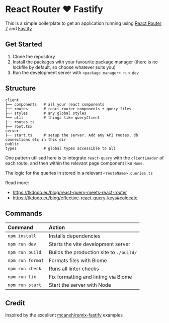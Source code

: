 # React Router ❤️ Fastify

This is a simple boilerplate to get an application running using [React Router 7](https://reactrouter.com/home)
and [Fastify](https://fastify.dev/)

## Get Started

1. Clone the repository
2. Install the packages with your favourite package manager (there is no
   lockfile by default, so choose whatever suits you)
3. Run the development server with `<package manager> run dev`

## Structure

```
client
├── components   # all your react components
├── routes       # react-router components + query files
├── styles       # any global styles
└── util         # things like queryClient
├── routes.ts
├── root.tsx
server
├── start.ts     # setup the server. Add any API routes, db connections etc in this dir
public
types            # global types accessible to all
```

One pattern utilised here is to integrate `react-query` with the `clientLoader`
of each route, and then within the relevant page component like `Home`.

The logic for the queries in stored in a relevant `<routeName>.queries.ts`

Read more:

- https://tkdodo.eu/blog/react-query-meets-react-router
- https://tkdodo.eu/blog/effective-react-query-keys#colocate

## Commands

| Command          | Action                                   |
| :--------------- | :--------------------------------------- |
| `npm install`    | Installs dependencies                    |
| `npm run dev`    | Starts the vite development server       |
| `npm run build`  | Builds the production site to `./build/` |
| `npm run format` | Formats files with Biome                 |
| `npm run check`  | Runs all linter checks                   |
| `npm run fix`    | Fix formatting and linting via Biome     |
| `npm run start`  | Start the server with Node               |

## Credit

Inspired by the excellent [mcansh/remix-fastify](https://github.com/mcansh/remix-fastify) examples
